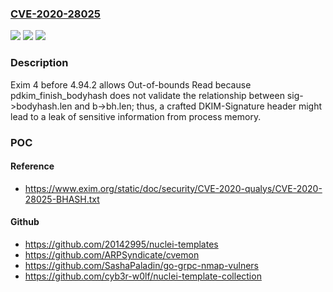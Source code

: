### [CVE-2020-28025](https://cve.mitre.org/cgi-bin/cvename.cgi?name=CVE-2020-28025)
![](https://img.shields.io/static/v1?label=Product&message=n%2Fa&color=blue)
![](https://img.shields.io/static/v1?label=Version&message=n%2Fa&color=blue)
![](https://img.shields.io/static/v1?label=Vulnerability&message=n%2Fa&color=brighgreen)

### Description

Exim 4 before 4.94.2 allows Out-of-bounds Read because pdkim_finish_bodyhash does not validate the relationship between sig->bodyhash.len and b->bh.len; thus, a crafted DKIM-Signature header might lead to a leak of sensitive information from process memory.

### POC

#### Reference
- https://www.exim.org/static/doc/security/CVE-2020-qualys/CVE-2020-28025-BHASH.txt

#### Github
- https://github.com/20142995/nuclei-templates
- https://github.com/ARPSyndicate/cvemon
- https://github.com/SashaPaladin/go-grpc-nmap-vulners
- https://github.com/cyb3r-w0lf/nuclei-template-collection

